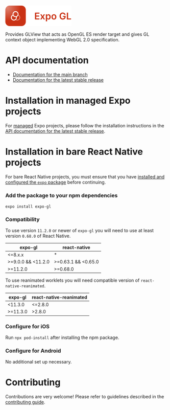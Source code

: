 <p>
  <a href="https://docs.expo.dev/versions/latest/sdk/gl-view/">
    <img
      src="../../.github/resources/expo-gl.svg"
      alt="expo-gl"
      height="64" />
  </a>
</p>

Provides GLView that acts as OpenGL ES render target and gives GL context object implementing WebGL 2.0 specification.

# API documentation

- [Documentation for the main branch](https://github.com/expo/expo/blob/main/docs/pages/versions/unversioned/sdk/gl-view.mdx)
- [Documentation for the latest stable release](https://docs.expo.dev/versions/latest/sdk/gl-view/)

# Installation in managed Expo projects

For [managed](https://docs.expo.dev/versions/latest/introduction/managed-vs-bare/) Expo projects, please follow the installation instructions in the [API documentation for the latest stable release](https://docs.expo.dev/versions/latest/sdk/gl-view/).

# Installation in bare React Native projects

For bare React Native projects, you must ensure that you have [installed and configured the `expo` package](https://docs.expo.dev/bare/installing-expo-modules/) before continuing.

### Add the package to your npm dependencies

```
expo install expo-gl
```

### Compatibility

To use version `11.2.0` or newer of `expo-gl` you will need to use at least version `0.68.0` of React Native.

| expo-gl            | react-native         |
| ------------------ | -------------------- |
| <=8.x.x            | \*                   |
| >=9.0.0 && <11.2.0 | >=0.63.1 &&  <0.65.0 |
| >=11.2.0           | >=0.68.0             |

To use reanimated worklets you will need compatible version of `react-native-reanimated`.

| expo-gl            | react-native-reanimated |
| ------------------ | ----------------------- |
| <11.3.0            | <=2.8.0                 |
| >=11.3.0           | >2.8.0                  |

### Configure for iOS

Run `npx pod-install` after installing the npm package.

### Configure for Android

No additional set up necessary.

# Contributing

Contributions are very welcome! Please refer to guidelines described in the [contributing guide](https://github.com/expo/expo#contributing).

